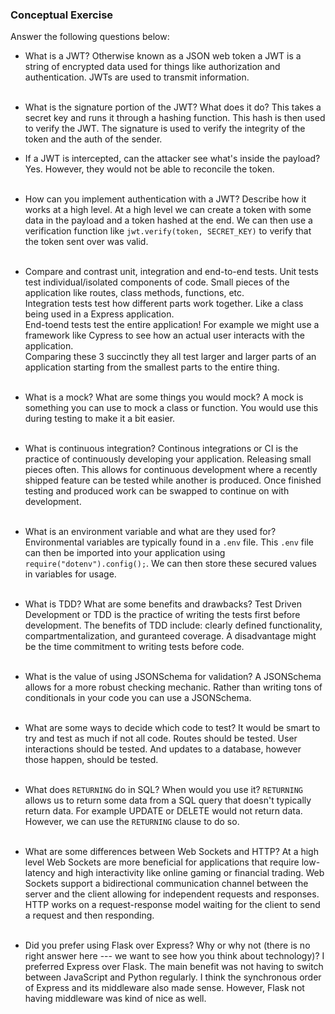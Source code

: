 ### Conceptual Exercise

Answer the following questions below:

- What is a JWT?
  Otherwise known as a JSON web token a JWT is a string of encrypted data used for things like authorization and authentication. JWTs are used to transmit information.<br/><br/>

- What is the signature portion of the JWT?  What does it do?
  This takes a secret key and runs it through a hashing function. This hash is then used to verify the JWT. The signature is used to verify the integrity of the token and the auth of the sender.

- If a JWT is intercepted, can the attacker see what's inside the payload?
  Yes. However, they would not be able to reconcile the token.<br/><br/>  

- How can you implement authentication with a JWT?  Describe how it works at a high level.
  At a high level we can create a token with some data in the payload and a token hashed at the end. We can then use a verification function like 
  `jwt.verify(token, SECRET_KEY)` to verify that the token sent over was valid.<br/><br/>

- Compare and contrast unit, integration and end-to-end tests.
  Unit tests test individual/isolated components of code. Small pieces of the application like routes, class methods, functions, etc.  
  Integration tests test how different parts work together. Like a class being used in a Express application.  
  End-toend tests test the entire application! For example we might use a framework like Cypress to see how an actual user interacts with the application.  
  Comparing these 3 succinctly they all test larger and larger parts of an application starting from the smallest parts to the entire thing.<br/><br/>

- What is a mock? What are some things you would mock?
  A mock is something you can use to mock a class or function. You would use this during testing to make it a bit easier.<br/><br/>

- What is continuous integration?
  Continous integrations or CI is the practice of continuously developing your application. Releasing small pieces often. This allows for continuous development where a recently shipped feature can be tested while another is produced. Once finished testing and produced work can be swapped to continue on with development.<br/><br/>

- What is an environment variable and what are they used for?
  Environmental variables are typically found in a `.env` file. This 
  `.env` file can then be imported into your application using `require("dotenv").config();`. We can then store these secured values in variables for usage.<br/><br/>

- What is TDD? What are some benefits and drawbacks?
  Test Driven Development or TDD is the practice of writing the tests first before development. The benefits of TDD include: clearly defined functionality, compartmentalization, and guranteed coverage. A disadvantage might be the time commitment to writing tests before code.<br/><br/>

- What is the value of using JSONSchema for validation?
  A JSONSchema allows for a more robust checking mechanic. Rather than writing tons of conditionals in your code you can use a JSONSchema.<br/><br/>

- What are some ways to decide which code to test?
  It would be smart to try and test as much if not all code. Routes should be tested. User interactions should be tested. And updates to a database, however those happen, should be tested.<br/><br/>

- What does `RETURNING` do in SQL? When would you use it?
  `RETURNING` allows us to return some data from a SQL query that doesn't typically return data. For example UPDATE or DELETE would not return data. However, we can use the `RETURNING` clause to do so.<br/><br/>

- What are some differences between Web Sockets and HTTP?
  At a high level Web Sockets are more beneficial for applications that require low-latency and high interactivity like online gaming or financial trading. Web Sockets support a bidirectional communication channel between the server and the client allowing for independent requests and responses. HTTP works on a request-response model waiting for the client to send a request and then responding.<br/><br/>

- Did you prefer using Flask over Express? Why or why not (there is no right answer here --- we want to see how you think about technology)?
  I preferred Express over Flask. The main benefit was not having to switch between JavaScript and Python regularly. I think the synchronous order of Express and its middleware also made sense. However, Flask not having middleware was kind of nice as well.<br/><br/>